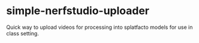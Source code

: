 # simple-nerfstudio-uploader
Quick way to upload videos for processing into splatfacto models for use in class setting.
